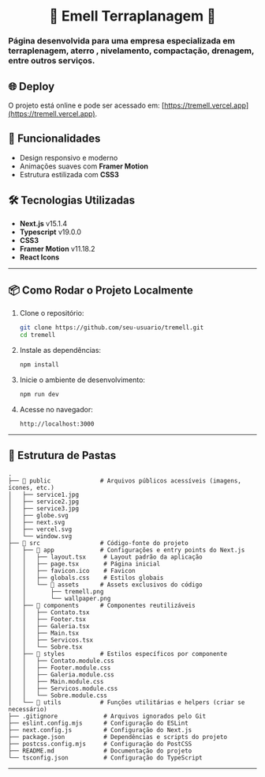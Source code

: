 <h1 align="center">🚜 Emell Terraplanagem 🚚 </h1>

<div>
   <h3>Página desenvolvida para uma empresa especializada em terraplenagem, aterro , nivelamento, compactação, drenagem, entre outros serviços.</h3>

  ## 🌐 Deploy
   O projeto está online e pode ser acessado em: [https://tremell.vercel.app](https://tremell.vercel.app).

</div>

## 🚀 Funcionalidades
- Design responsivo e moderno
- Animações suaves com **Framer Motion**
- Estrutura estilizada com **CSS3**


## 🛠 Tecnologias Utilizadas
- **Next.js** v15.1.4
- **Typescript** v19.0.0
- **CSS3**
- **Framer Motion** v11.18.2
- **React Icons** 

---

## 📦 Como Rodar o Projeto Localmente

1. Clone o repositório:
   ```bash
   git clone https://github.com/seu-usuario/tremell.git
   cd tremell
   ```

2. Instale as dependências:
   ```bash
   npm install
   ```

3. Inicie o ambiente de desenvolvimento:
   ```bash
   npm run dev
   ```

4. Acesse no navegador:
   ```
   http://localhost:3000
   ```

---

## 📁 Estrutura de Pastas
```
.
├── 📁 public              # Arquivos públicos acessíveis (imagens, ícones, etc.)
│   ├── service1.jpg
│   ├── service2.jpg
│   ├── service3.jpg
│   ├── globe.svg
│   ├── next.svg
│   ├── vercel.svg
│   └── window.svg
├── 📁 src                 # Código-fonte do projeto
│   ├── 📁 app             # Configurações e entry points do Next.js
│   │   ├── layout.tsx     # Layout padrão da aplicação
│   │   ├── page.tsx       # Página inicial
│   │   ├── favicon.ico    # Favicon
│   │   ├── globals.css    # Estilos globais
│   │   └── 📁 assets      # Assets exclusivos do código
│   │       ├── tremell.png
│   │       └── wallpaper.png
│   ├── 📁 components      # Componentes reutilizáveis
│   │   ├── Contato.tsx
│   │   ├── Footer.tsx
│   │   ├── Galeria.tsx
│   │   ├── Main.tsx
│   │   ├── Servicos.tsx
│   │   └── Sobre.tsx
│   ├── 📁 styles          # Estilos específicos por componente
│   │   ├── Contato.module.css
│   │   ├── Footer.module.css
│   │   ├── Galeria.module.css
│   │   ├── Main.module.css
│   │   ├── Servicos.module.css
│   │   └── Sobre.module.css
│   └── 📁 utils           # Funções utilitárias e helpers (criar se necessário)
├── .gitignore             # Arquivos ignorados pelo Git
├── eslint.config.mjs      # Configuração do ESLint
├── next.config.js         # Configuração do Next.js
├── package.json           # Dependências e scripts do projeto
├── postcss.config.mjs     # Configuração do PostCSS
├── README.md              # Documentação do projeto
└── tsconfig.json          # Configuração do TypeScript

```
---

